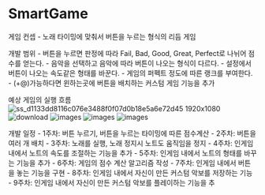 # SmartGame

게임 컨셉 - 노래 타이밍에 맞춰서 버튼을 누르는 형식의 리듬 게임

개발 범위 -  버튼을 누르면 판정에 따라 Fail, Bad, Good, Great, Perfect로 나뉘어 점수를 얻는다.
         -  음악을 선택하고 음악에 따라 버튼이 나오는 형식이 다르다.
         -  설정에서 버튼이 나오는 속도같은 형태를 바꾼다.
         -  게임의 퍼펙트 정도에 따른 랭크를 부여한다.
         -  (+@)가능하다면 윈하는곳에 버튼을 배치하는 커스텀 게임 기능을 추가

예상 게임의 실행 흐름
![ss_d1133dd8116c076e3488f0f07d0b18e5a6e72d45 1920x1080](https://github.com/sill0106/SmartGame/assets/58454923/26b2cd17-ac45-40dc-8d57-3b4f3efc9c43)
![download](https://github.com/sill0106/SmartGame/assets/58454923/743ae30b-70d5-41b7-ac87-33b649a2d8dd)
![images](https://github.com/sill0106/SmartGame/assets/58454923/e7902790-cf3b-40b9-910f-5f15eb2daa12)
![images](https://github.com/sill0106/SmartGame/assets/58454923/ba081337-2b8e-40d9-b1d5-d1100c6da127)
![images](https://github.com/sill0106/SmartGame/assets/58454923/3053561b-0bfc-4e00-b4cf-3fcbe3dd12e8)

개발 일정
         - 1주차: 버튼 누르기, 버튼을 누르는 타이밍에 따른 점수계산
         - 2주차: 버튼을 여러 개 배치
         - 3주차: 노래를 실행, 노래 정지시 노트도 움직임을 정지
         - 4주차: 인게임 내에서 노트의 속도를 조절하는 기능을 추가
         - 5주차: 인게임 내에서 노트의 형태를 바꾸는 기능을 추가
         - 6주차: 게임의 점수 계산 알고리즘 작성
         - 7주차: 인게임 내에서 버튼을 놓는 기능을 구현
         - 8주차: 인게임 내에서 자신이 만든 커스텀 악보를 저장하는 기능
         - 9주차: 인게임 내에서 자신이 만든 커스텀 악보를 플레이하는 기능을 추
